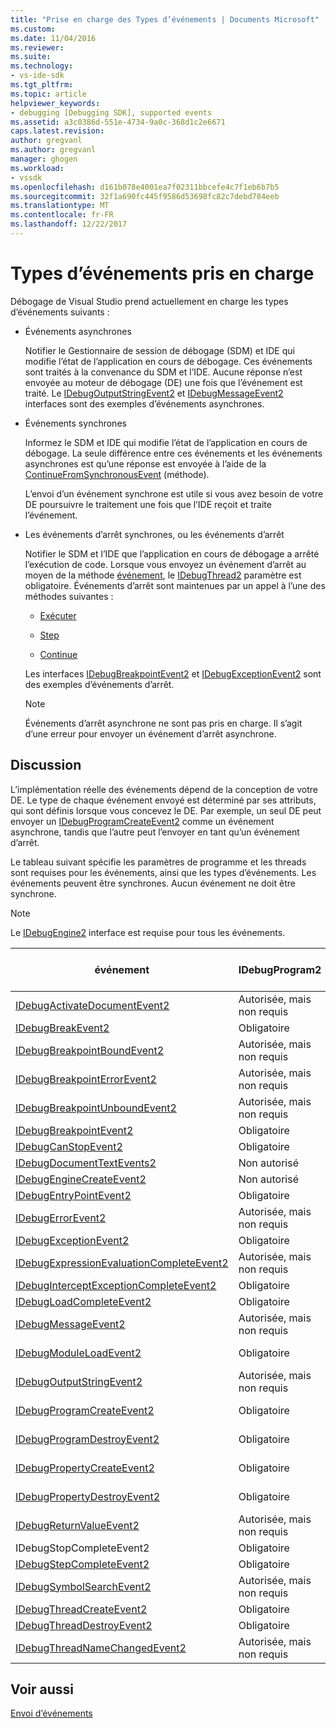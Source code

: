 ```yaml
---
title: "Prise en charge des Types d’événements | Documents Microsoft"
ms.custom: 
ms.date: 11/04/2016
ms.reviewer: 
ms.suite: 
ms.technology:
- vs-ide-sdk
ms.tgt_pltfrm: 
ms.topic: article
helpviewer_keywords:
- debugging [Debugging SDK], supported events
ms.assetid: a3c0386d-551e-4734-9a0c-368d1c2e6671
caps.latest.revision: 
author: gregvanl
ms.author: gregvanl
manager: ghogen
ms.workload:
- vssdk
ms.openlocfilehash: d161b078e4001ea7f02311bbcefe4c7f1eb6b7b5
ms.sourcegitcommit: 32f1a690fc445f9586d53698fc82c7debd784eeb
ms.translationtype: MT
ms.contentlocale: fr-FR
ms.lasthandoff: 12/22/2017
---
```

# <a name="supported-event-types"></a>Types d’événements pris en charge
Débogage de Visual Studio prend actuellement en charge les types d’événements suivants :  
  
-   Événements asynchrones  
  
     Notifier le Gestionnaire de session de débogage (SDM) et IDE qui modifie l’état de l’application en cours de débogage. Ces événements sont traités à la convenance du SDM et l’IDE. Aucune réponse n’est envoyée au moteur de débogage (DE) une fois que l’événement est traité. Le [IDebugOutputStringEvent2](../../extensibility/debugger/reference/idebugoutputstringevent2.md) et [IDebugMessageEvent2](../../extensibility/debugger/reference/idebugmessageevent2.md) interfaces sont des exemples d’événements asynchrones.  
  
-   Événements synchrones  
  
     Informez le SDM et IDE qui modifie l’état de l’application en cours de débogage. La seule différence entre ces événements et les événements asynchrones est qu’une réponse est envoyée à l’aide de la [ContinueFromSynchronousEvent](../../extensibility/debugger/reference/idebugengine2-continuefromsynchronousevent.md) (méthode).  
  
     L’envoi d’un événement synchrone est utile si vous avez besoin de votre DE poursuivre le traitement une fois que l’IDE reçoit et traite l’événement.  
  
-   Les événements d’arrêt synchrones, ou les événements d’arrêt  
  
     Notifier le SDM et l’IDE que l’application en cours de débogage a arrêté l’exécution de code. Lorsque vous envoyez un événement d’arrêt au moyen de la méthode [événement](../../extensibility/debugger/reference/idebugeventcallback2-event.md), le [IDebugThread2](../../extensibility/debugger/reference/idebugthread2.md) paramètre est obligatoire. Événements d’arrêt sont maintenues par un appel à l’une des méthodes suivantes :  
  
    -   [Exécuter](../../extensibility/debugger/reference/idebugprogram2-execute.md)  
  
    -   [Step](../../extensibility/debugger/reference/idebugprogram2-step.md)  
  
    -   [Continue](../../extensibility/debugger/reference/idebugprogram2-continue.md)  
  
     Les interfaces [IDebugBreakpointEvent2](../../extensibility/debugger/reference/idebugbreakpointevent2.md) et [IDebugExceptionEvent2](../../extensibility/debugger/reference/idebugexceptionevent2.md) sont des exemples d’événements d’arrêt.  
  
    > [!NOTE]
    >  Événements d’arrêt asynchrone ne sont pas pris en charge. Il s’agit d’une erreur pour envoyer un événement d’arrêt asynchrone.  
  
## <a name="discussion"></a>Discussion  
 L’implémentation réelle des événements dépend de la conception de votre DE. Le type de chaque événement envoyé est déterminé par ses attributs, qui sont définis lorsque vous concevez le DE. Par exemple, un seul DE peut envoyer un [IDebugProgramCreateEvent2](../../extensibility/debugger/reference/idebugprogramcreateevent2.md) comme un événement asynchrone, tandis que l’autre peut l’envoyer en tant qu’un événement d’arrêt.  
  
 Le tableau suivant spécifie les paramètres de programme et les threads sont requises pour les événements, ainsi que les types d’événements. Les événements peuvent être synchrones. Aucun événement ne doit être synchrone.  
  
> [!NOTE]
>  Le [IDebugEngine2](../../extensibility/debugger/reference/idebugengine2.md) interface est requise pour tous les événements.  
  
|événement|IDebugProgram2|IDebugThread2|Les événements d’arrêt|  
|-----------|--------------------|-------------------|---------------------|  
|[IDebugActivateDocumentEvent2](../../extensibility/debugger/reference/idebugactivatedocumentevent2.md)|Autorisée, mais non requis|Autorisée, mais non requis|Non|  
|[IDebugBreakEvent2](../../extensibility/debugger/reference/idebugbreakevent2.md)|Obligatoire|Obligatoire|Oui|  
|[IDebugBreakpointBoundEvent2](../../extensibility/debugger/reference/idebugbreakpointboundevent2.md)|Autorisée, mais non requis|Autorisée, mais non requis|Non|  
|[IDebugBreakpointErrorEvent2](../../extensibility/debugger/reference/idebugbreakpointerrorevent2.md)|Autorisée, mais non requis|Autorisée, mais non requis|Non|  
|[IDebugBreakpointUnboundEvent2](../../extensibility/debugger/reference/idebugbreakpointunboundevent2.md)|Autorisée, mais non requis|Autorisée, mais non requis|Non|  
|[IDebugBreakpointEvent2](../../extensibility/debugger/reference/idebugbreakpointevent2.md)|Obligatoire|Obligatoire|Oui|  
|[IDebugCanStopEvent2](../../extensibility/debugger/reference/idebugcanstopevent2.md)|Obligatoire|Obligatoire|Non|  
|[IDebugDocumentTextEvents2](../../extensibility/debugger/reference/idebugdocumenttextevents2.md)|Non autorisé|Non autorisé|Non|  
|[IDebugEngineCreateEvent2](../../extensibility/debugger/reference/idebugenginecreateevent2.md)|Non autorisé|Non autorisé|Non|  
|[IDebugEntryPointEvent2](../../extensibility/debugger/reference/idebugentrypointevent2.md)|Obligatoire|Obligatoire|Oui|  
|[IDebugErrorEvent2](../../extensibility/debugger/reference/idebugerrorevent2.md)|Autorisée, mais non requis|Autorisée, mais non requis|Peut être|  
|[IDebugExceptionEvent2](../../extensibility/debugger/reference/idebugexceptionevent2.md)|Obligatoire|Obligatoire|Oui|  
|[IDebugExpressionEvaluationCompleteEvent2](../../extensibility/debugger/reference/idebugexpressionevaluationcompleteevent2.md)|Autorisée, mais non requis|Autorisée, mais non requis|Peut être|  
|[IDebugInterceptExceptionCompleteEvent2](../../extensibility/debugger/reference/idebuginterceptexceptioncompleteevent2.md)|Obligatoire|Obligatoire|Oui|  
|[IDebugLoadCompleteEvent2](../../extensibility/debugger/reference/idebugloadcompleteevent2.md)|Obligatoire|Obligatoire|Oui|  
|[IDebugMessageEvent2](../../extensibility/debugger/reference/idebugmessageevent2.md)|Autorisée, mais non requis|Autorisée, mais non requis|Peut être|  
|[IDebugModuleLoadEvent2](../../extensibility/debugger/reference/idebugmoduleloadevent2.md)|Obligatoire|Autorisée, mais non requis|Non|  
|[IDebugOutputStringEvent2](../../extensibility/debugger/reference/idebugoutputstringevent2.md)|Autorisée, mais non requis|Autorisée, mais non requis|Non|  
|[IDebugProgramCreateEvent2](../../extensibility/debugger/reference/idebugprogramcreateevent2.md)|Obligatoire|Autorisée, mais non requis|Non|  
|[IDebugProgramDestroyEvent2](../../extensibility/debugger/reference/idebugprogramdestroyevent2.md)|Obligatoire|Autorisée, mais non requis|Non|  
|[IDebugPropertyCreateEvent2](../../extensibility/debugger/reference/idebugpropertycreateevent2.md)|Obligatoire|Autorisée, mais non requis|Non|  
|[IDebugPropertyDestroyEvent2](../../extensibility/debugger/reference/idebugpropertydestroyevent2.md)|Obligatoire|Autorisée, mais non requis|Non|  
|[IDebugReturnValueEvent2](../../extensibility/debugger/reference/idebugreturnvalueevent2.md)|Autorisée, mais non requis|Autorisée, mais non requis|Non|  
|IDebugStopCompleteEvent2|Obligatoire|Obligatoire|Oui|  
|[IDebugStepCompleteEvent2](../../extensibility/debugger/reference/idebugstepcompleteevent2.md)|Obligatoire|Obligatoire|Oui|  
|[IDebugSymbolSearchEvent2](../../extensibility/debugger/reference/idebugsymbolsearchevent2.md)|Autorisée, mais non requis|Autorisée, mais non requis|Non|  
|[IDebugThreadCreateEvent2](../../extensibility/debugger/reference/idebugthreadcreateevent2.md)|Obligatoire|Obligatoire|Non|  
|[IDebugThreadDestroyEvent2](../../extensibility/debugger/reference/idebugthreaddestroyevent2.md)|Obligatoire|Obligatoire|Non|  
|[IDebugThreadNameChangedEvent2](../../extensibility/debugger/reference/idebugthreadnamechangedevent2.md)|Autorisée, mais non requis|Autorisée, mais non requis|Non|  
  
## <a name="see-also"></a>Voir aussi  
 [Envoi d’événements](../../extensibility/debugger/sending-events.md)
